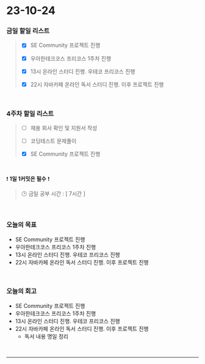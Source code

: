 # 23-10-24
### 금일 할일 리스트
> - [x]  SE Community 프로젝트 진행
>
> - [x]  우아한테크코스 프리코스 1주차 진행
>
> - [x]  13시 온라인 스터디 진행. 우테코 프리코스 진행
>
> - [x]  22시 자바카페 온라인 독서 스터디 진행. 이후 프로젝트 진행



<br/>

### 4주차 할일 리스트  
> - [ ]  채용 회사 확인 및 지원서 작성
>
> - [ ]  코딩테스트 문제풀이
>
> - [x]  SE Community 프로젝트 진행

<br/>

❗ **1일 1커밋은 필수** ❗
> 🕒 금일 공부 시간 : [ 7시간 ]
  
<br/>

### 오늘의 목표
- SE Community 프로젝트 진행
- 우아한테크코스 프리코스 1주차 진행
- 13시 온라인 스터디 진행. 우테코 프리코스 진행
- 22시 자바카페 온라인 독서 스터디 진행. 이후 프로젝트 진행

<br>

### 오늘의 회고
- SE Community 프로젝트 진행
- 우아한테크코스 프리코스 1주차 진행
- 13시 온라인 스터디 진행. 우테코 프리코스 진행
- 22시 자바카페 온라인 독서 스터디 진행. 이후 프로젝트 진행
    - 독서 내용 명일 정리


<br/>

------------  
